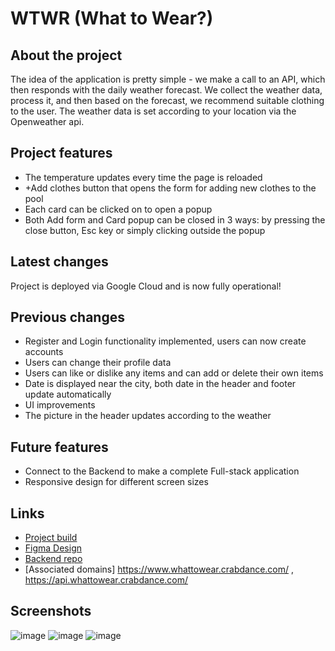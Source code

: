 # WTWR (What to Wear?)

## About the project

The idea of the application is pretty simple - we make a call to an API, which then responds with the daily weather forecast. We collect the weather data, process it, and then based on the forecast, we recommend suitable clothing to the user.
The weather data is set according to your location via the Openweather api.

## Project features

- The temperature updates every time the page is reloaded
- +Add clothes button that opens the form for adding new clothes to the pool
- Each card can be clicked on to open a popup
- Both Add form and Card popup can be closed in 3 ways: by pressing the close button, Esc key or simply clicking outside the popup

## Latest changes

Project is deployed via Google Cloud and is now fully operational!

## Previous changes

- Register and Login functionality implemented, users can now create accounts
- Users can change their profile data
- Users can like or dislike any items and can add or delete their own items
- Date is displayed near the city, both date in the header and footer update automatically
- UI improvements
- The picture in the header updates according to the weather

## Future features

- Connect to the Backend to make a complete Full-stack application
- Responsive design for different screen sizes

## Links

- [Project build](https://whattowear.crabdance.com/)
- [Figma Design](https://www.figma.com/file/DTojSwldenF9UPKQZd6RRb/Sprint-10%3A-WTWR)
- [Backend repo](https://github.com/Azenae1/se_project_express)
- [Associated domains] https://www.whattowear.crabdance.com/ , https://api.whattowear.crabdance.com/

## Screenshots

![image](https://github.com/Azenae1/se_project_react/assets/139771209/a339fc6e-0415-4dc4-9777-f854bc7d5acc)
![image](https://github.com/Azenae1/se_project_react/assets/139771209/338dd645-3a41-4d16-a692-e7824a5b0e94)
![image](https://github.com/Azenae1/se_project_react/assets/139771209/69397991-4440-4c6f-91a8-4c9a1eead839)
